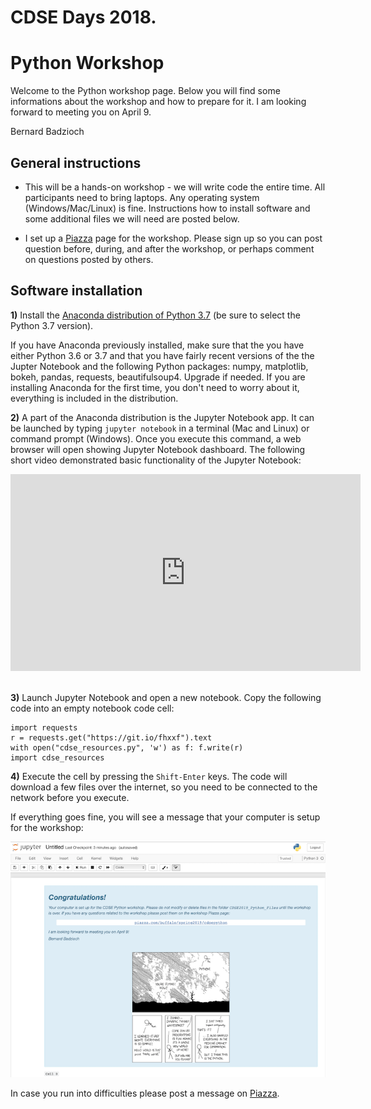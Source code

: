 # CDSE Days 2018. 
# Python Workshop 


Welcome to the Python workshop page.  Below you will find some informations about the workshop 
and how to prepare for it. I am looking forward to meeting you on April 9. 

Bernard Badzioch


##  General instructions

* This will be a hands-on workshop - we will write code the entire time.
All participants need to bring laptops. Any operating system (Windows/Mac/Linux) is fine.
Instructions how to install software and some additional files we will need are posted below.

* I set up a [Piazza](http://piazza.com/buffalo/spring2019/cdsepython) page
for the workshop. Please sign up so you can post question before, during, and after
the workshop, or perhaps comment on questions posted by others.  


## Software installation

**1)** Install the [Anaconda distribution of Python 3.7](https://www.anaconda.com/download)
(be sure to select the Python 3.7 version).

If you have Anaconda previously installed, make sure that the you have either Python 3.6
or 3.7 and that you have fairly recent versions of the the Jupter Notebook and the following
Python packages: numpy, matplotlib, bokeh, pandas, requests, beautifulsoup4. Upgrade if needed.
If you are installing Anaconda for the first time, you don't need to worry about it, everything
is included in the distribution.  

**2)** A part of the Anaconda distribution is the Jupyter Notebook app.  It can be launched by typing 
`jupyter notebook` in a terminal (Mac and Linux)  or command prompt (Windows). Once you execute 
this command, a web browser will open showing Jupyter Notebook dashboard.  The following short
video demonstrated basic functionality of the Jupyter Notebook:
<div>
<iframe width="560" height="315" src="https://www.youtube.com/embed/BJnro9jQ3fE?end=188" frameborder="0" allow="accelerometer; autoplay; encrypted-media; gyroscope; picture-in-picture" allowfullscreen></iframe>
</div>
<br/>

**3)** Launch Jupyter Notebook and open a new notebook. Copy the following code into an empty 
notebook code cell:

```
import requests
r = requests.get("https://git.io/fhxxf").text
with open("cdse_resources.py", 'w') as f: f.write(r)
import cdse_resources
```

**4)** Execute the cell by pressing the `Shift-Enter` keys. The code will download
a few files over the internet, so you need to be connected to the network before you
execute.

If everything goes fine, you will see a message that your computer is setup
for the workshop:

![Success](images/success.png)

In case you run into difficulties please post a message on [Piazza](http://piazza.com/buffalo/spring2019/cdsepython).
